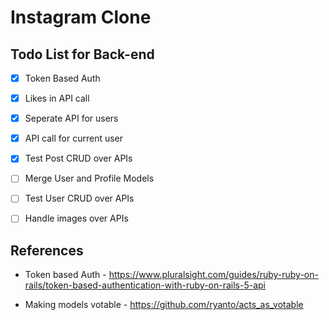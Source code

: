 # Instagram Clone

## Todo List for Back-end

- [x] Token Based Auth
- [x] Likes in API call
- [x] Seperate API for users
- [x] API call for current user
- [x] Test Post CRUD over APIs
- [ ] Merge User and Profile Models
- [ ] Test User CRUD over APIs
- [ ] Handle images over APIs





## References

 - Token based Auth - https://www.pluralsight.com/guides/ruby-ruby-on-rails/token-based-authentication-with-ruby-on-rails-5-api

 - Making models votable - https://github.com/ryanto/acts_as_votable